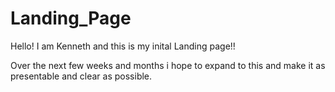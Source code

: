 # Landing_Page

Hello!
I am Kenneth and this is my inital Landing page!!

Over the next few weeks and months i hope to expand to this and make it as presentable and clear as possible.